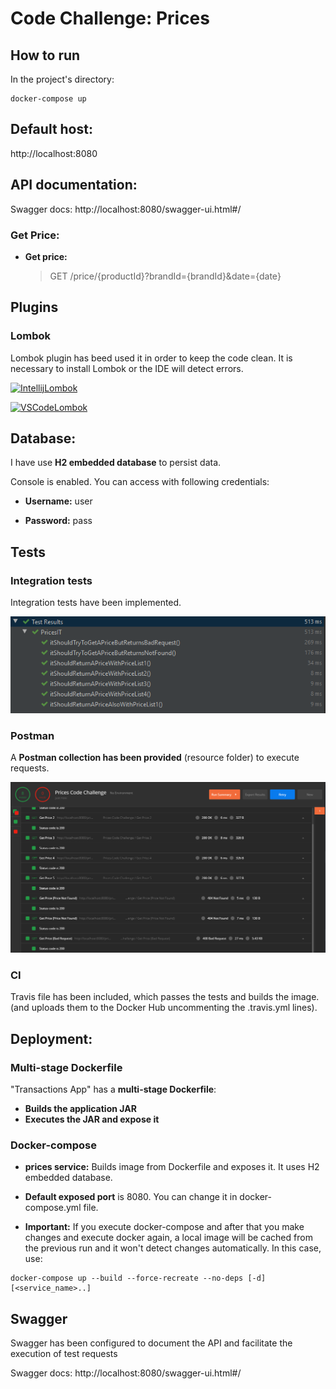 # Code Challenge: Prices

## How to run

In the project's directory:
```
docker-compose up
```

## Default host:

http://localhost:8080

## API documentation:

Swagger docs: http://localhost:8080/swagger-ui.html#/

### Get Price:

* **Get price:**

    > GET /price/{productId}?brandId={brandId}&date={date}
    
## Plugins

### Lombok

Lombok plugin has beed used it in order to keep the code clean. It is necessary to install Lombok or the IDE will detect errors.

[![IntellijLombok](https://img.shields.io/badge/Extension-IntelliJ%20Lombok-yellowgreen.svg)](https://projectlombok.org/setup/intellij)

[![VSCodeLombok](https://img.shields.io/badge/Extension-VSCode%20Lombok-yellowgreen.svg)](https://projectlombok.org/setup/vscode)
    
## Database:

I have use **H2 embedded database** to persist data.

Console is enabled. You can access with following credentials:
    
   * **Username:** user

   * **Password:** pass
   
## Tests

### Integration tests

Integration tests have been implemented.

![Alt text](https://github.com/alexibro/PricesCodeChallenge/blob/master/resources/test-results.PNG)

### Postman

A **Postman collection has been provided** (resource folder) to execute requests.

![Alt text](https://github.com/alexibro/PricesCodeChallenge/blob/master/resources/postman-tests.PNG)

### CI

Travis file has been included, which passes the tests and builds the image.
(and uploads them to the Docker Hub uncommenting the .travis.yml lines). 

## Deployment:

### Multi-stage Dockerfile

"Transactions App" has a **multi-stage Dockerfile**:

* **Builds the application JAR**
* **Executes the JAR and expose it**

### Docker-compose

* **prices service:** Builds image from Dockerfile and exposes it. 
It uses H2 embedded database.

* **Default exposed port** is 8080. You can change it in docker-compose.yml file.

* **Important:** If you execute docker-compose and after that you make changes and execute docker again, a local image 
will be cached from the previous run and it won't detect changes automatically. In this case, use:

```
docker-compose up --build --force-recreate --no-deps [-d] [<service_name>..]
```

## Swagger

Swagger has been configured to document the API and facilitate the execution of test requests

Swagger docs: http://localhost:8080/swagger-ui.html#/
